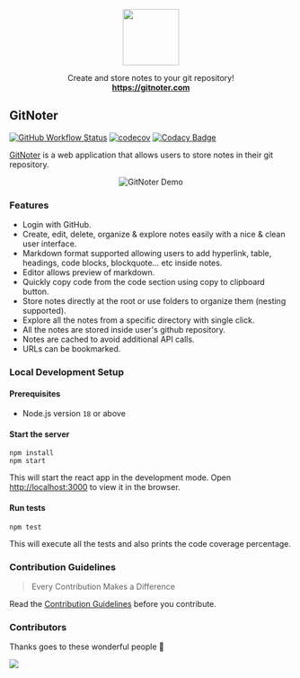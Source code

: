 <p align="center">
  <a href="https://gitnoter.com">
    <img src="https://raw.githubusercontent.com/vivekweb2013/gitnoter/main/public/logo.svg" width="100">
  </a>

  <p align="center">
    Create and store notes to your git repository!
    <br>
    <a href="https://gitnoter.com"><strong>https://gitnoter.com</strong></a>
  </p>
</p>

## GitNoter

[![GitHub Workflow Status](https://img.shields.io/github/workflow/status/vivekweb2013/gitnoter/Test/main?color=forestgreen)](https://github.com/vivekweb2013/gitnoter/actions?query=branch%3Amain)
[![codecov](https://codecov.io/gh/vivekweb2013/gitnoter/branch/main/graph/badge.svg?token=P40BDKYDBI)](https://codecov.io/gh/vivekweb2013/gitnoter)
[![Codacy Badge](https://app.codacy.com/project/badge/Grade/dca601a2e8dd40e682ed260eca85a5ab)](https://www.codacy.com/gh/vivekweb2013/gitnoter/dashboard?utm_source=github.com&amp;utm_medium=referral&amp;utm_content=vivekweb2013/gitnoter&amp;utm_campaign=Badge_Grade)

[GitNoter](https://gitnoter.com) is a web application that allows users to store notes in their git repository.

<p align="center">
  <img src="https://raw.githubusercontent.com/vivekweb2013/gitnoter/main/public/demo/demo-gitnoter-720p.gif" alt="GitNoter Demo"/>
</p>

### Features
-   Login with GitHub.
-   Create, edit, delete, organize & explore notes easily with a nice & clean user interface.
-   Markdown format supported allowing users to add hyperlink, table, headings, code blocks, blockquote... etc inside notes.
-   Editor allows preview of markdown.
-   Quickly copy code from the code section using copy to clipboard button.
-   Store notes directly at the root or use folders to organize them (nesting supported).
-   Explore all the notes from a specific directory with single click.
-   All the notes are stored inside user's github repository.
-   Notes are cached to avoid additional API calls.
-   URLs can be bookmarked.

### Local Development Setup

#### Prerequisites
*   Node.js version `18` or above

#### Start the server
```shell
npm install
npm start
```
This will start the react app in the development mode. Open [http://localhost:3000](http://localhost:3000) to view it in the browser.

#### Run tests
```shell
npm test
```
This will execute all the tests and also prints the code coverage percentage.

### Contribution Guidelines
> Every Contribution Makes a Difference

Read the [Contribution Guidelines](CONTRIBUTING.md) before you contribute.

### Contributors
Thanks goes to these wonderful people 🎉

[![](https://opencollective.com/gitnoter/contributors.svg?width=890&button=false)](https://github.com/vivekweb2013/gitnoter/graphs/contributors)
